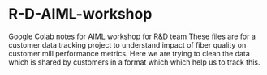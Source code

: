 # R-D-AIML-workshop
Google Colab notes for AIML workshop for R&amp;D team
These files are for a customer data tracking project to understand impact of fiber quality on customer mill performance metrics. Here we are trying to clean the data which is shared by customers in a format which which help us to track this.
